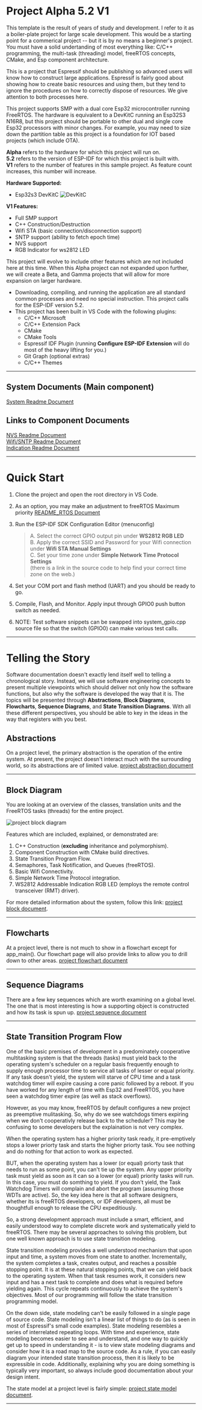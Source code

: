 # Project Alpha 5.2 V1
This template is the result of years of study and development.  I refer to it as a boiler-plate project for large scale development.  This would be a starting point for a commerical project -- but it is by no means a beginner's project.  You must have a solid undertanding of most everything like: C/C++ programming, the multi-task (threading) model, freeRTOS concepts, CMake, and Esp component architecture.

This is a project that Espressif should be publishing so advanced users will know how to construct large applications.  Espressif is fairly good about showing how to create basic resources and using them, but they tend to ignore the procedures on how to correctly dispose of resources.   We give attention to both processes here.

This project supports SMP with a dual core Esp32 microcontroller running FreeRTOS.  The hardware is equivalent to a DevKitC running an Esp32S3 N16R8, but this project should be portable to other dual and single core Esp32 processors with minor changes.  For example, you may need to size down the partition table as this project is a foundation for IOT based projects (which include OTA).

**Alpha** refers to the hardware for which this project will run on.   
**5.2** refers to the version of ESP-IDF for which this project is built with.  
**V1** refers to the number of features in this sample project. As feature count increases, this number will increase. 

**Hardware Supported:**
* Esp32s3 DevKitC
![DevKitC](./docs/images/DevKitC.jpg)  

**V1 Features:**
* Full SMP support
* C++ Construction/Destruction
* Wifi STA (basic connection/disconnection support)
* SNTP support (ability to fetch epoch time)
* NVS support
* RGB Indicator for ws2812 LED

This project will evolve to include other features which are not included here at this time. When this Alpha project can not expanded upon further, we will create a Beta, and Gamma projects that will allow for more expansion on larger hardware.

* Downloading, compiling, and running the application are all standard common processes and need no special instruction.  This project calls for the ESP-IDF version 5.2.
* This project has been built in VS Code with the following plugins:
  * C/C++ Microsoft
  * C/C++ Extension Pack
  * CMake
  * CMake Tools
  * Espressif IDF Plugin (running **Configure ESP-IDF Extension** will do most of the heavy lifting for you.)
  * Git Graph (optional extras)
  * C/C++ Themes
___    
## System Documents (Main component)
[System Readme Document](./main/README.md)  

## Links to Component Documents
[NVS Readme Document](https://github.com/SolidStateLEDLighting/nvs_5.2)    
[Wifi/SNTP Readme Document](https://github.com/SolidStateLEDLighting/wifi_5.2)    
[Indication Readme Document](https://github.com/SolidStateLEDLighting/indication_ws2812_5.2) 
___ 
# Quick Start
1) Clone the project and open the root directory in VS Code.
2) As an option, you may make an adjustment to freeRTOS Maximum priority [README_RTOS Document](./README_RTOS.md) 
3) Run the ESP-IDF SDK Configuration Editor (menuconfig)  
    >A. Select the correct GPIO output pin under **WS2812 RGB LED**  
    >B. Apply the correct SSID and Password for your Wifi connection under **Wifi STA Manual Settings**  
    >C. Set your time zone under **Simple Network Time Protocol Settings**  
            (there is a link in the source code to help find your correct time zone on the web.)  

4) Set your COM port and flash method (UART) and you should be ready to go.  
5) Compile, Flash, and Monitor.  Apply input through GPIO0 push button switch as needed.
6) NOTE: Test software snippets can be swapped into system_gpio.cpp source file so that the switch (GPIO0) can make various test calls.  
___  
# Telling the Story
Software documentation doesn't exactly lend itself well to telling a chronological story.  Instead, we will use software engineering concepts to present multiple viewpoints which should deliver not only how the software functions, but also why the software is developed the way that it is.  The topics will be presented through **Abstractions**, **Block Diagrams**, **Flowcharts**, **Sequence Diagrams**, and **State Transition Diagrams**.  With all these different perspectives, you should be able to key in the ideas in the way that registers with you best.

## Abstractions  
On a project level, the primary abstraction is the operation of the entire system.  At present, the project doesn't interact much with the surrounding world, so its abstractions are of limited value.  [project abstraction document](./docs/project_abstractions.md)
___  
## Block Diagram
You are looking at an overview of the classes, translation units and the FreeRTOS tasks (threads) for the entire project.  

![project block diagram](./docs/drawings/project_block.svg)  

Features which are included, explained, or demonstrated are:
1. C++ Construction (**excluding** inheritance and polymorphism).
2. Component Construction with CMake build directives.
3. State Transition Program Flow.
4. Semaphores, Task Notification, and Queues (freeRTOS).
5. Basic Wifi Connectivity.
6. Simple Network Time Protocol integration.
7. WS2812 Addressable Indication RGB LED (employs the remote control transceiver (RMT) driver).

For more detailed information about the system, follow this link: [project block document](./docs/project_blocks.md).
___  
## Flowcharts  
At a project level, there is not much to show in a flowchart except for app_main().  Our flowchart page will also provide links to allow you to drill down to other areas.  [project flowchart document](./docs/project_flowcharts.md)
___  
## Sequence Diagrams  
There are a few key sequences which are worth examining on a global level.  The one that is most interesting is how a supporting object is constructed and how its task is spun up.  [project sequence document](./docs/project_sequences.md)
___  
## State Transition Program Flow
One of the basic premises of development in a predominately cooperative multitasking system is that the threads (tasks) must yield back to the operating system's scheduler on a regular basis frequently enough to supply enough processor time to service all tasks of lesser or equal priority.  If any task doesn't yield, the system will starve of CPU time and a task watchdog timer will expire causing a core panic followed by a reboot.  If you have worked for any length of time with Esp32 and FreeRTOS, you have seen a watchdog timer expire (as well as stack overflows).

However, as you may know, freeRTOS by default configures a new project as preemptive mulitasking.   So, why do we see watchdogs timers expiring when we don't cooperativly release back to the scheduler?  This may be confusing to some developers but the explaination is not very complex.

When the operating system has a higher priority task ready, it pre-emptively stops a lower priorty task and starts the higher priorty task.  You see nothing and do nothing for that action to work as expected.

BUT, when the operating system has a lower (or equal) priorty task that needs to run as some point, you can't tie up the system.  Any upper priority task must yield as soon as it can so a lower (or equal) priority tasks will run.   In this case, you must do somthing to yield.  If you don't yield, the Task Watchdog Timers will complain and abort the program (assuming those WDTs are active).  So, the key idea here is that all software designers, whether its is freeRTOS developers, or IDF developers, all must be thoughtfull enough to release the CPU expeditiously.

So, a strong development approach must include a smart, efficient, and easily understood way to complete discrete work and systematically yield to freeRTOS.  There may be several approaches to solving this problem, but one well known approach is to use state transition modeling.

State transition modeling provides a well understood mechanism that upon input and time, a system moves from one state to another.  Incrementally, the system completes a task, creates output, and reaches a possible stopping point.   It is at these natural stopping points, that we can yield back to the operating system.  When that task resumes work, it considers new input and has a next task to complete and does what is required before yielding again.  This cycle repeats continuously to achieve the system's objectives.  Most of our programming will follow the state transition programming model.

On the down side, state modeling can't be easily followed in a single page of source code.  State modeling isn't a linear list of things to do (as is seen in most of Espressif's small code examples).  State modeling resembles a series of interrelated repeating loops.  With time and experience, state modeling becomes easier to see and understand, and one way to quickly get up to speed in understanding it - is to view state modeling diagrams and consider how it is a road map to the source code.  As a rule, if you can easily diagram your intended state transition process, then it is likely to be expressible in code.   Additionally, explaining why you are doing something is typically very important, so always include good documentation about your design intent.

The state model at a project level is fairly simple: [project state model document](./docs/project_state_models.md).
___  
